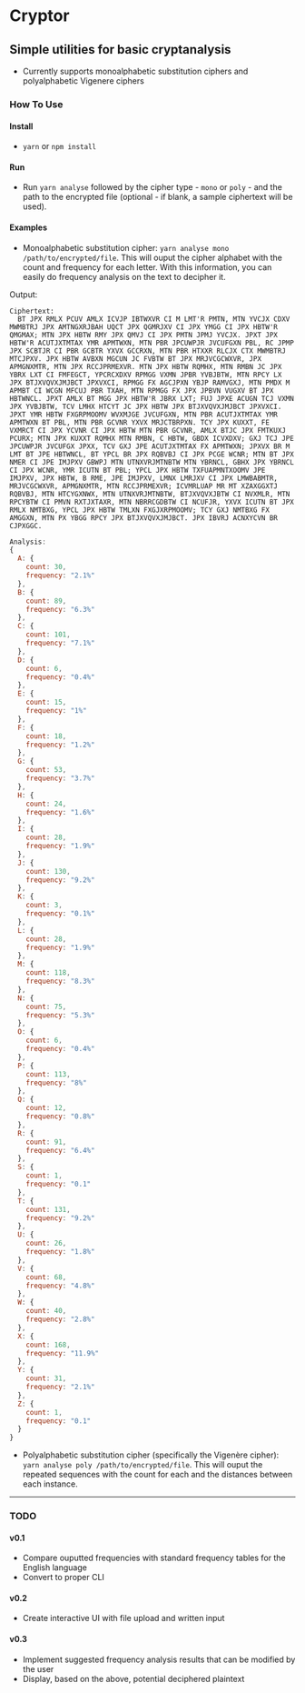 # Cryptor

## Simple utilities for basic cryptanalysis

- Currently supports monoalphabetic substitution ciphers and polyalphabetic Vigenere ciphers

### How To Use

#### Install

- `yarn` or `npm install`

#### Run

- Run `yarn analyse` followed by the cipher type - `mono` or `poly` - and the path to the encrypted file (optional - if blank, a sample ciphertext will be used).

#### Examples

- Monoalphabetic substitution cipher: `yarn analyse mono /path/to/encrypted/file`. This will ouput the cipher alphabet with the count and frequency for each letter. With this information, you can easily do frequency analysis on the text to decipher it.

Output:

```
Ciphertext:
  BT JPX RMLX PCUV AMLX ICVJP IBTWXVR CI M LMT'R PMTN, MTN YVCJX CDXV MWMBTRJ JPX AMTNGXRJBAH UQCT JPX QGMRJXV CI JPX YMGG CI JPX HBTW'R QMGMAX; MTN JPX HBTW RMY JPX QMVJ CI JPX PMTN JPMJ YVCJX. JPXT JPX HBTW'R ACUTJXTMTAX YMR APMTWXN, MTN PBR JPCUWPJR JVCUFGXN PBL, RC JPMP JPX SCBTJR CI PBR GCBTR YXVX GCCRXN, MTN PBR HTXXR RLCJX CTX MWMBTRJ MTCJPXV. JPX HBTW AVBXN MGCUN JC FVBTW BT JPX MRJVCGCWXVR, JPX APMGNXMTR, MTN JPX RCCJPRMEXVR. MTN JPX HBTW RQMHX, MTN RMBN JC JPX YBRX LXT CI FMFEGCT, YPCRCXDXV RPMGG VXMN JPBR YVBJBTW, MTN RPCY LX JPX BTJXVQVXJMJBCT JPXVXCI, RPMGG FX AGCJPXN YBJP RAMVGXJ, MTN PMDX M APMBT CI WCGN MFCUJ PBR TXAH, MTN RPMGG FX JPX JPBVN VUGXV BT JPX HBTWNCL. JPXT AMLX BT MGG JPX HBTW'R JBRX LXT; FUJ JPXE ACUGN TCJ VXMN JPX YVBJBTW, TCV LMHX HTCYT JC JPX HBTW JPX BTJXVQVXJMJBCT JPXVXCI. JPXT YMR HBTW FXGRPMOOMV WVXMJGE JVCUFGXN, MTN PBR ACUTJXTMTAX YMR APMTWXN BT PBL, MTN PBR GCVNR YXVX MRJCTBRPXN. TCY JPX KUXXT, FE VXMRCT CI JPX YCVNR CI JPX HBTW MTN PBR GCVNR, AMLX BTJC JPX FMTKUXJ PCURX; MTN JPX KUXXT RQMHX MTN RMBN, C HBTW, GBDX ICVXDXV; GXJ TCJ JPE JPCUWPJR JVCUFGX JPXX, TCV GXJ JPE ACUTJXTMTAX FX APMTWXN; JPXVX BR M LMT BT JPE HBTWNCL, BT YPCL BR JPX RQBVBJ CI JPX PCGE WCNR; MTN BT JPX NMER CI JPE IMJPXV GBWPJ MTN UTNXVRJMTNBTW MTN YBRNCL, GBHX JPX YBRNCL CI JPX WCNR, YMR ICUTN BT PBL; YPCL JPX HBTW TXFUAPMNTXOOMV JPE IMJPXV, JPX HBTW, B RME, JPE IMJPXV, LMNX LMRJXV CI JPX LMWBABMTR, MRJVCGCWXVR, APMGNXMTR, MTN RCCJPRMEXVR; ICVMRLUAP MR MT XZAXGGXTJ RQBVBJ, MTN HTCYGXNWX, MTN UTNXVRJMTNBTW, BTJXVQVXJBTW CI NVXMLR, MTN RPCYBTW CI PMVN RXTJXTAXR, MTN NBRRCGDBTW CI NCUFJR, YXVX ICUTN BT JPX RMLX NMTBXG, YPCL JPX HBTW TMLXN FXGJXRPMOOMV; TCY GXJ NMTBXG FX AMGGXN, MTN PX YBGG RPCY JPX BTJXVQVXJMJBCT. JPX IBVRJ ACNXYCVN BR CJPXGGC.
```

```js
Analysis:
{
  A: {
    count: 30,
    frequency: "2.1%"
  },
  B: {
    count: 89,
    frequency: "6.3%"
  },
  C: {
    count: 101,
    frequency: "7.1%"
  },
  D: {
    count: 6,
    frequency: "0.4%"
  },
  E: {
    count: 15,
    frequency: "1%"
  },
  F: {
    count: 18,
    frequency: "1.2%"
  },
  G: {
    count: 53,
    frequency: "3.7%"
  },
  H: {
    count: 24,
    frequency: "1.6%"
  },
  I: {
    count: 28,
    frequency: "1.9%"
  },
  J: {
    count: 130,
    frequency: "9.2%"
  },
  K: {
    count: 3,
    frequency: "0.1%"
  },
  L: {
    count: 28,
    frequency: "1.9%"
  },
  M: {
    count: 118,
    frequency: "8.3%"
  },
  N: {
    count: 75,
    frequency: "5.3%"
  },
  O: {
    count: 6,
    frequency: "0.4%"
  },
  P: {
    count: 113,
    frequency: "8%"
  },
  Q: {
    count: 12,
    frequency: "0.8%"
  },
  R: {
    count: 91,
    frequency: "6.4%"
  },
  S: {
    count: 1,
    frequency: "0.1"
  },
  T: {
    count: 131,
    frequency: "9.2%"
  },
  U: {
    count: 26,
    frequency: "1.8%"
  },
  V: {
    count: 68,
    frequency: "4.8%"
  },
  W: {
    count: 40,
    frequency: "2.8%"
  },
  X: {
    count: 168,
    frequency: "11.9%"
  },
  Y: {
    count: 31,
    frequency: "2.1%"
  },
  Z: {
    count: 1,
    frequency: "0.1"
  }
}
```

- Polyalphabetic substitution cipher (specifically the Vigenère cipher): `yarn analyse poly /path/to/encrypted/file`. This will ouput the repeated sequences with the count for each and the distances between each instance.

---

### TODO

#### v0.1

- Compare ouputted frequencies with standard frequency tables for the English language
- Convert to proper CLI

#### v0.2

- Create interactive UI with file upload and written input

#### v0.3

- Implement suggested frequency analysis results that can be modified by the user
- Display, based on the above, potential deciphered plaintext
